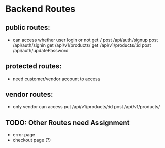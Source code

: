 # Backend Routes
## public routes:
- can access whether user login or not
get /
post /api/auth/signup
post /api/auth/signin
get /api/v1/products/
get /api/v1/products/:id
post /api/auth/updatePassword

## protected routes:
- need customer/vendor account to access

## vendor routes:
- only vendor can access
put /api/v1/products/:id
post /api/v1/products/


## TODO: Other Routes need Assignment
- error page
- checkout page (?)